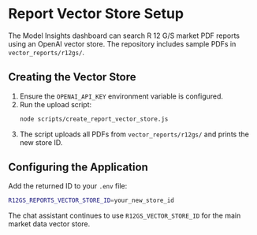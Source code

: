 # Report Vector Store Setup

The Model Insights dashboard can search R 12 G/S market PDF reports using an OpenAI vector store. The repository includes sample PDFs in `vector_reports/r12gs/`.

## Creating the Vector Store

1. Ensure the `OPENAI_API_KEY` environment variable is configured.
2. Run the upload script:
   ```bash
   node scripts/create_report_vector_store.js
   ```
3. The script uploads all PDFs from `vector_reports/r12gs/` and prints the new store ID.

## Configuring the Application

Add the returned ID to your `.env` file:
```bash
R12GS_REPORTS_VECTOR_STORE_ID=your_new_store_id
```

The chat assistant continues to use `R12GS_VECTOR_STORE_ID` for the main market data vector store.
